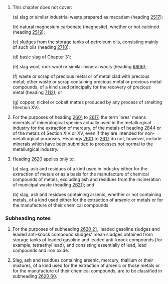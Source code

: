 1. This chapter does not cover:

    (a) slag or similar industrial waste prepared as macadam (heading [2517](/headings/2517));
    
    (b) natural magnesium carbonate (magnesite), whether or not calcined (heading [2519](/headings/2519));
    
    (c) sludges from the storage tanks of petroleum oils, consisting mainly of such oils (heading [2710](/headings/2710));
    
    (d) basic slag of Chapter [31](/chapters/31);
    
    (e) slag wool, rock wool or similar mineral wools (heading [6806](/headings/6806));
    
    (f) waste or scrap of precious metal or of metal clad with precious metal; other waste or scrap containing precious metal or precious metal compounds, of a kind used principally for the recovery of precious metal (heading [7112](/headings/7112)); or 
    
    (g) copper, nickel or cobalt mattes produced by any process of smelting (Section XV).

2. For the purposes of heading [2601](/headings/2601) to [2617](/headings/2617), the term 'ores' means minerals of mineralogical species actually used in the metallurgical industry for the extraction of mercury, of the metals of heading [2844](/headings/2844) or of the metals of Section XIV or XV, even if they are intended for non-metallurgical purposes. Headings [2601](/headings/2601) to [2617](/headings/2617) do not, however, include minerals which have been submitted to processes not normal to the metallurgical industry.

3. Heading [2620](/headings/2620) applies only to:

    (a) slag, ash and residues of a kind used in industry either for the extraction of metals or as a basis for the manufacture of chemical compounds of metals, excluding ash and residues from the incineration of municipal waste (heading [2621](/headings/2621)); and
    
    (b) slag, ash and residues containing arsenic, whether or not containing metals, of a kind used either for the extraction of arsenic or metals or for the manufacture of their chemical compounds.

### Subheading notes

1. For the purposes of subheading [2620 21](/subheadings/2620210000-80), 'leaded gasoline sludges and leaded anti-knock compound sludges' mean sludges obtained from storage tanks of leaded gasoline and leaded anti-knock compounds (for example, tetraethyl lead), and consisting essentially of lead, lead compounds and iron oxide.

2. Slag, ash and residues containing arsenic, mercury, thallium or their mixtures, of a kind used for the extraction of arsenic or those metals or for the manufacture of their chemical compounds, are to be classified in subheading [2620 60](/subheadings/2620600000-80).
